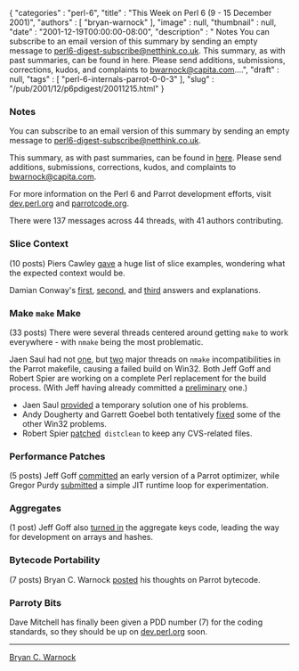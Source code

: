 {
   "categories" : "perl-6",
   "title" : "This Week on Perl 6 (9 - 15 December 2001)",
   "authors" : [
      "bryan-warnock"
   ],
   "image" : null,
   "thumbnail" : null,
   "date" : "2001-12-19T00:00:00-08:00",
   "description" : " Notes You can subscribe to an email version of this summary by sending an empty message to perl6-digest-subscribe@netthink.co.uk. This summary, as with past summaries, can be found in here. Please send additions, submissions, corrections, kudos, and complaints to bwarnock@capita.com....",
   "draft" : null,
   "tags" : [
      "perl-6-internals-parrot-0-0-3"
   ],
   "slug" : "/pub/2001/12/p6pdigest/20011215.html"
}



### <span id="Notes">Notes</span>

You can subscribe to an email version of this summary by sending an empty message to <perl6-digest-subscribe@netthink.co.uk>.

This summary, as with past summaries, can be found in [here](http://members.home.com/bcwarno/Perl6/digests/). Please send additions, submissions, corrections, kudos, and complaints to <bwarnock@capita.com>.

For more information on the Perl 6 and Parrot development efforts, visit [dev.perl.org](http://dev.perl.org/perl6/) and [parrotcode.org](http://www.parrotcode.org/).

There were 137 messages across 44 threads, with 41 authors contributing.

### <span id="Slice_Context">Slice Context</span>

(10 posts) Piers Cawley [gave](http://archive.develooper.com/perl6-language@perl.org/msg08814.html) a huge list of slice examples, wondering what the expected context would be.

Damian Conway's [first](http://archive.develooper.com/perl6-language@perl.org/msg08815.html), [second](http://archive.develooper.com/perl6-language@perl.org/msg08810.html), and [third](http://archive.develooper.com/perl6-language@perl.org/msg08813.html) answers and explanations.

### <span id="Make_make_Make">Make `make` Make</span>

(33 posts) There were several threads centered around getting `make` to work everywhere - with `nmake` being the most problematic.

Jaen Saul had not [one](http://archive.develooper.com/perl6-internals@perl.org/msg06952.html), but [two](http://archive.develooper.com/perl6-internals@perl.org/msg06969.html) major threads on `nmake` incompatibilities in the Parrot makefile, causing a failed build on Win32. Both Jeff Goff and Robert Spier are working on a complete Perl replacement for the build process. (With Jeff having already committed a [preliminary](http://archive.develooper.com/perl6-internals@perl.org/msg06989.html) one.)

-   Jaen Saul [provided](http://archive.develooper.com/perl6-internals@perl.org/msg06966.html) a temporary solution one of his problems.
-   Andy Dougherty and Garrett Goebel both tentatively [fixed](http://archive.develooper.com/perl6-internals@perl.org/msg07006.html) some of the other Win32 problems.
-   Robert Spier [patched](http://archive.develooper.com/perl6-internals@perl.org/msg07039.html)` distclean` to keep any CVS-related files.

### <span id="Performance_Patches">Performance Patches</span>

(5 posts) Jeff Goff [committed](http://archive.develooper.com/perl6-internals@perl.org/msg07017.html) an early version of a Parrot optimizer, while Gregor Purdy [submitted](http://archive.develooper.com/perl6-internals@perl.org/msg06941.html) a simple JIT runtime loop for experimentation.

### <span id="Aggregates">Aggregates</span>

(1 post) Jeff Goff also [turned in](http://archive.develooper.com/perl6-internals@perl.org/msg06939.html) the aggregate keys code, leading the way for development on arrays and hashes.

### <span id="Bytecode_Portability">Bytecode Portability</span>

(7 posts) Bryan C. Warnock [posted](http://archive.develooper.com/perl6-internals@perl.org/msg06918.html) his thoughts on Parrot bytecode.

### <span id="Parroty_Bits">Parroty Bits</span>

Dave Mitchell has finally been given a PDD number (7) for the coding standards, so they should be up on [dev.perl.org](http://dev.perl.org/perl6/pdd/) soon.

------------------------------------------------------------------------

[Bryan C. Warnock](http://members.home.com/bcwarno/Perl6/)
